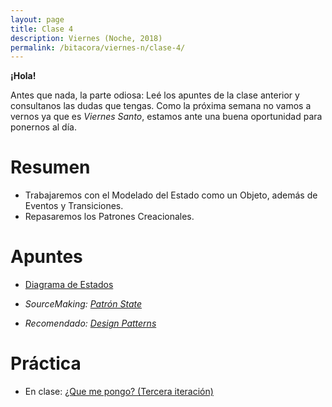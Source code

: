 ```yaml
---
layout: page
title: Clase 4
description: Viernes (Noche, 2018)
permalink: /bitacora/viernes-n/clase-4/
---
```

**¡Hola!**

Antes que nada, la parte odiosa: Leé los apuntes de la clase anterior y consultanos las dudas que tengas. Como la próxima semana no vamos a vernos ya que es _Viernes Santo_, estamos ante una buena oportunidad para ponernos al día.

# Resumen

- Trabajaremos con el Modelado del Estado como un Objeto, además de Eventos y Transiciones.
- Repasaremos los Patrones Creacionales.

# Apuntes

- [Diagrama de Estados](https://docs.google.com/document/d/1CLIsWdk-Fv3HnuUMD0D2tU96vGvdrkyQyiJgBIsQueE/edit?usp=sharing)
- _SourceMaking: [Patrón State](https://sourcemaking.com/design_patterns/state)_

- _Recomendado: [Design Patterns](https://github.com/dieforfree/edsebooks/blob/master/ebooks/Design%20Patterns%2C%20Elements%20of%20Reusable%20Object-Oriented%20Software.pdf)_

# Práctica

- En clase: [¿Que me pongo? (Tercera iteración)](https://docs.google.com/document/d/1th_F_BsF91zKuFWk6POogegljhrVW9ThybW_9U_xJZY/edit#heading=h.uyku9mnteh0t)
